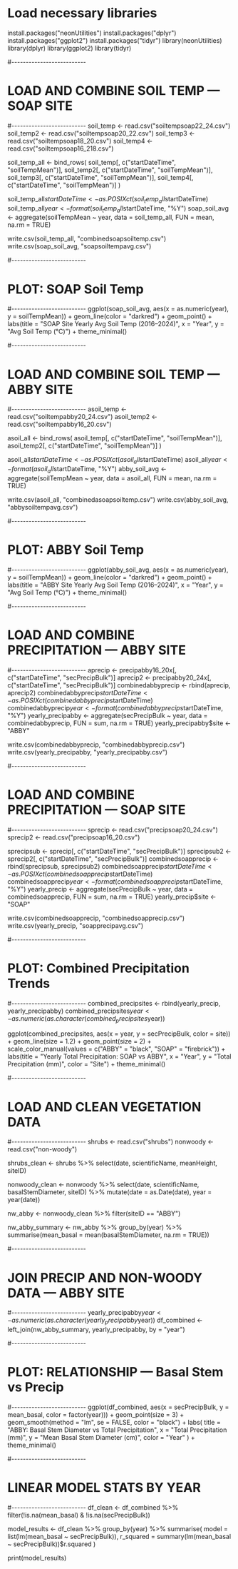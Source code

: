 # Load necessary libraries

install.packages("neonUtilities")
install.packages("dplyr")
install.packages("ggplot2")
install.packages("tidyr")
library(neonUtilities)
library(dplyr)
library(ggplot2)
library(tidyr)

#--------------------------
# LOAD AND COMBINE SOIL TEMP — SOAP SITE
#--------------------------
soil_temp <- read.csv("soiltempsoap22_24.csv")
soil_temp2 <- read.csv("soiltempsoap20_22.csv")
soil_temp3 <- read.csv("soiltempsoap18_20.csv")
soil_temp4 <- read.csv("soiltempsoap16_218.csv")

soil_temp_all <- bind_rows(
  soil_temp[, c("startDateTime", "soilTempMean")],
  soil_temp2[, c("startDateTime", "soilTempMean")],
  soil_temp3[, c("startDateTime", "soilTempMean")],
  soil_temp4[, c("startDateTime", "soilTempMean")]
)

soil_temp_all$startDateTime <- as.POSIXct(soil_temp_all$startDateTime)
soil_temp_all$year <- format(soil_temp_all$startDateTime, "%Y")
soap_soil_avg <- aggregate(soilTempMean ~ year, data = soil_temp_all, FUN = mean, na.rm = TRUE)

write.csv(soil_temp_all, "combinedsoapsoiltemp.csv")
write.csv(soap_soil_avg, "soapsoiltempavg.csv")

#--------------------------
# PLOT: SOAP Soil Temp
#--------------------------
ggplot(soap_soil_avg, aes(x = as.numeric(year), y = soilTempMean)) +
  geom_line(color = "darkred") +
  geom_point() +
  labs(title = "SOAP Site Yearly Avg Soil Temp (2016–2024)", x = "Year", y = "Avg Soil Temp (°C)") +
  theme_minimal()

#--------------------------
# LOAD AND COMBINE SOIL TEMP — ABBY SITE
#--------------------------
asoil_temp <- read.csv("soiltempabby20_24.csv")
asoil_temp2 <- read.csv("soiltempabby16_20.csv")

asoil_all <- bind_rows(
  asoil_temp[, c("startDateTime", "soilTempMean")],
  asoil_temp2[, c("startDateTime", "soilTempMean")]
)

asoil_all$startDateTime <- as.POSIXct(asoil_all$startDateTime)
asoil_all$year <- format(asoil_all$startDateTime, "%Y")
abby_soil_avg <- aggregate(soilTempMean ~ year, data = asoil_all, FUN = mean, na.rm = TRUE)

write.csv(asoil_all, "combinedasoapsoiltemp.csv")
write.csv(abby_soil_avg, "abbysoiltempavg.csv")

#--------------------------
# PLOT: ABBY Soil Temp
#--------------------------
ggplot(abby_soil_avg, aes(x = as.numeric(year), y = soilTempMean)) +
  geom_line(color = "darkred") +
  geom_point() +
  labs(title = "ABBY Site Yearly Avg Soil Temp (2016–2024)", x = "Year", y = "Avg Soil Temp (°C)") +
  theme_minimal()

#--------------------------
# LOAD AND COMBINE PRECIPITATION — ABBY SITE
#--------------------------
aprecip <- precipabby16_20x[, c("startDateTime", "secPrecipBulk")]
aprecip2 <- precipabby20_24x[, c("startDateTime", "secPrecipBulk")]
combinedabbyprecip <- rbind(aprecip, aprecip2)
combinedabbyprecip$startDateTime <- as.POSIXct(combinedabbyprecip$startDateTime)
combinedabbyprecip$year <- format(combinedabbyprecip$startDateTime, "%Y")
yearly_precipabby <- aggregate(secPrecipBulk ~ year, data = combinedabbyprecip, FUN = sum, na.rm = TRUE)
yearly_precipabby$site <- "ABBY"

write.csv(combinedabbyprecip, "combinedabbyprecip.csv")
write.csv(yearly_precipabby, "yearly_precipabby.csv")

#--------------------------
# LOAD AND COMBINE PRECIPITATION — SOAP SITE
#--------------------------
sprecip <- read.csv("precipsoap20_24.csv")
sprecip2 <- read.csv("precipsoap16_20.csv")

sprecipsub  <- sprecip[, c("startDateTime", "secPrecipBulk")]
sprecipsub2 <- sprecip2[, c("startDateTime", "secPrecipBulk")]
combinedsoapprecip <- rbind(sprecipsub, sprecipsub2)
combinedsoapprecip$startDateTime <- as.POSIXct(combinedsoapprecip$startDateTime)
combinedsoapprecip$year <- format(combinedsoapprecip$startDateTime, "%Y")
yearly_precip <- aggregate(secPrecipBulk ~ year, data = combinedsoapprecip, FUN = sum, na.rm = TRUE)
yearly_precip$site <- "SOAP"

write.csv(combinedsoapprecip, "combinedsoapprecip.csv")
write.csv(yearly_precip, "soapprecipavg.csv")

#--------------------------
# PLOT: Combined Precipitation Trends
#--------------------------
combined_precipsites <- rbind(yearly_precip, yearly_precipabby)
combined_precipsites$year <- as.numeric(as.character(combined_precipsites$year))

ggplot(combined_precipsites, aes(x = year, y = secPrecipBulk, color = site)) +
  geom_line(size = 1.2) +
  geom_point(size = 2) +
  scale_color_manual(values = c("ABBY" = "black", "SOAP" = "firebrick")) +
  labs(title = "Yearly Total Precipitation: SOAP vs ABBY",
       x = "Year", y = "Total Precipitation (mm)", color = "Site") +
  theme_minimal()

#--------------------------
# LOAD AND CLEAN VEGETATION DATA
#--------------------------
shrubs <- read.csv("shrubs")
nonwoody <- read.csv("non-woody")

shrubs_clean <- shrubs %>%
  select(date, scientificName, meanHeight, siteID)

nonwoody_clean <- nonwoody %>%
  select(date, scientificName, basalStemDiameter, siteID) %>%
  mutate(date = as.Date(date), year = year(date))

nw_abby <- nonwoody_clean %>%
  filter(siteID == "ABBY")

nw_abby_summary <- nw_abby %>%
  group_by(year) %>%
  summarise(mean_basal = mean(basalStemDiameter, na.rm = TRUE))

#--------------------------
# JOIN PRECIP AND NON-WOODY DATA — ABBY SITE
#--------------------------
yearly_precipabby$year <- as.numeric(as.character(yearly_precipabby$year))
df_combined <- left_join(nw_abby_summary, yearly_precipabby, by = "year")

#--------------------------
# PLOT: RELATIONSHIP — Basal Stem vs Precip
#--------------------------
ggplot(df_combined, aes(x = secPrecipBulk, y = mean_basal, color = factor(year))) +
  geom_point(size = 3) +
  geom_smooth(method = "lm", se = FALSE, color = "black") +
  labs(
    title = "ABBY: Basal Stem Diameter vs Total Precipitation",
    x = "Total Precipitation (mm)",
    y = "Mean Basal Stem Diameter (cm)",
    color = "Year"
  ) +
  theme_minimal()

#--------------------------
# LINEAR MODEL STATS BY YEAR
#--------------------------
df_clean <- df_combined %>%
  filter(!is.na(mean_basal) & !is.na(secPrecipBulk))

model_results <- df_clean %>%
  group_by(year) %>%
  summarise(
    model = list(lm(mean_basal ~ secPrecipBulk)),
    r_squared = summary(lm(mean_basal ~ secPrecipBulk))$r.squared
  )

print(model_results)

